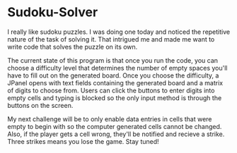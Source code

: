 # Sudoku-Solver
I really like sudoku puzzles. I was doing one today and noticed the repetitive nature of the task of solving it. 
That intrigued me and made me want to write code that solves the puzzle on its own.

The current state of this program is that once you run the code, you can choose a difficulty level that determines the number of empty spaces you'll have to fill out on the generated board. 
Once you choose the difficulty, a JPanel opens with text fields containing the generated board and a matrix of digits to choose from.
Users can click the buttons to enter digits into empty cells and typing is blocked so the only input method is through the buttons on the screen.

My next challenge will be to only enable data entries in cells that were empty to begin with so the computer generated cells cannot be changed. 
Also, if the player gets a cell wrong, they'll be notified and recieve a strike. 
Three strikes means you lose the game.
Stay tuned! 
